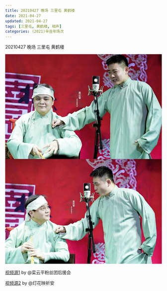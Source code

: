```yaml
---
title: 20210427 晚场 三里屯 黄鹤楼
date: 2021-04-27
updated: 2021-04-27
tags: [三里屯, 黄鹤楼, 相声] 
categories: (2021)辛丑年场次 
---
```

20210427 晚场 三里屯 黄鹤楼

![](https://raw.githubusercontent.com/rhenginium/image/main/img-161955958127133e89d2493719f95f489a27154468391.jpg)

[视频源1](https://m.weibo.cn/6574451359/4630725599433153 ) by @栾云平粉丝团后援会

[视频源2](https://m.weibo.cn/1950216183/4630730318286651) by @灯花映祈安